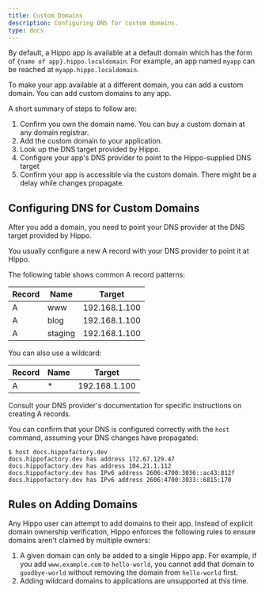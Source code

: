```yaml
---
title: Custom Domains
description: Configuring DNS for custom domains.
type: docs
---
```


By default, a Hippo app is available at a default domain which has the form of
`{name of app}.hippo.localdomain`. For example, an app named `myapp` can be
reached at `myapp.hippo.localdomain`.

To make your app available at a different domain, you can add a custom domain.
You can add custom domains to any app.

A short summary of steps to follow are:

1. Confirm you own the domain name. You can buy a custom domain at any domain
   registrar.
1. Add the custom domain to your application.
1. Look up the DNS target provided by Hippo.
1. Configure your app's DNS provider to point to the Hippo-supplied DNS target
1. Confirm your app is accessible via the custom domain. There might be a delay
   while changes propagate.

## Configuring DNS for Custom Domains

After you add a domain, you need to point your DNS provider at the DNS target
provided by Hippo.

You usually configure a new A record with your DNS provider to point it at
Hippo.

The following table shows common A record patterns:

| Record | Name    | Target        |
|------- |---------|---------------|
| A      | www     | 192.168.1.100 |
| A      | blog    | 192.168.1.100 |
| A      | staging | 192.168.1.100 |

You can also use a wildcard:

| Record | Name    | Target        |
|------- |---------|---------------|
| A      | *       | 192.168.1.100 |

Consult your DNS provider's documentation for specific instructions on creating
A records.

You can confirm that your DNS is configured correctly with the `host` command,
assuming your DNS changes have propagated:

```
$ host docs.hippofactory.dev
docs.hippofactory.dev has address 172.67.129.47
docs.hippofactory.dev has address 104.21.1.112
docs.hippofactory.dev has IPv6 address 2606:4700:3036::ac43:812f
docs.hippofactory.dev has IPv6 address 2606:4700:3033::6815:170
```

## Rules on Adding Domains

Any Hippo user can attempt to add domains to their app. Instead of explicit
domain ownership verification, Hippo enforces the following rules to ensure
domains aren't claimed by multiple owners:

1. A given domain can only be added to a single Hippo app. For example, if you
   add `www.example.com` to `hello-world`, you cannot add that domain to
   `goodbye-world` without removing the domain from `hello-world` first.
1. Adding wildcard domains to applications are unsupported at this time.
